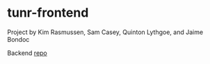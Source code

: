 # tunr-frontend

Project by Kim Rasmussen, Sam Casey, Quinton Lythgoe, and Jaime Bondoc

Backend [repo](https://github.com/samuel-casey/tunr-backend.git)

